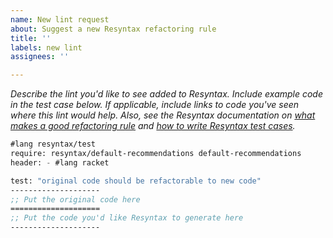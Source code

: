 ```yaml
---
name: New lint request
about: Suggest a new Resyntax refactoring rule
title: ''
labels: new lint
assignees: ''

---
```


_Describe the lint you'd like to see added to Resyntax. Include example code in the test case below. If applicable, include links to code you've seen where this lint would help. Also, see the Resyntax documentation on [what makes a good refactoring rule](https://docs.racket-lang.org/resyntax/Refactoring_Rules_and_Suites.html#%28part._.What_.Makes_a_.Good_.Refactoring_.Rule_%29) and [how to write Resyntax test cases](https://docs.racket-lang.org/resyntax/Testing_Refactoring_Rules.html)._

```scheme
#lang resyntax/test
require: resyntax/default-recommendations default-recommendations
header: - #lang racket

test: "original code should be refactorable to new code"
--------------------
;; Put the original code here
====================
;; Put the code you'd like Resyntax to generate here
--------------------
```
